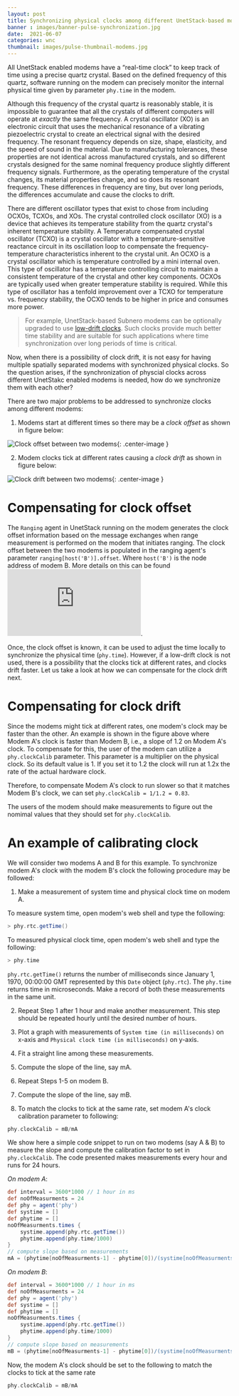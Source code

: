 ```yaml
---
layout: post
title: Synchronizing physical clocks among different UnetStack-based modems
banner : images/banner-pulse-synchronization.jpg
date:  2021-06-07
categories: wnc
thumbnail: images/pulse-thumbnail-modems.jpg
---
```


All UnetStack enabled modems have a “real-time clock” to keep track of time using a precise quartz crystal. Based on the defined frequency of this quartz, software running on the modem can precisely monitor the internal physical time given by parameter `phy.time` in the modem. 

Although this frequency of the crystal quartz is reasonably stable, it is impossible to guarantee that all the crystals of different computers will operate at _exactly_ the same frequency. A crystal oscillator (XO) is an electronic circuit that uses the mechanical resonance of a vibrating piezoelectric crystal to create an electrical signal with the desired frequency. The resonant frequency depends on size, shape, elasticity, and the speed of sound in the material. Due to manufacturing tolerances, these properties are not identical across manufactured crystals, and so different crystals designed for the same nominal frequency produce slightly different frequency signals. Furthermore, as the operating temperature of the crystal changes, its material properties change, and so does its resonant frequency. These differences in frequency are tiny, but over long periods, the differences accumulate and cause the clocks to drift.

There are different oscillator types that exist to chose from including OCXOs, TCXOs, and XOs. The crystal controlled clock oscillator (XO) is a device that achieves its temperature stability from the quartz crystal's inherent temperature stability.
A Temperature compensated crystal oscillator (TCXO) is a crystal oscillator with a temperature-sensitive reactance circuit in its oscillation loop to compensate the frequency-temperature characteristics inherent to the crystal unit. An OCXO is a crystal oscillator which is temperature controlled by a mini internal oven. This type of oscillator has a temperature controlling circuit to maintain a consistent temperature of the crystal and other key components. OCXOs are typically used when greater temperature stability is required. While this type of oscillator has a tenfold improvement over a TCXO for temperature vs. frequency stability, the OCXO tends to be higher in price and consumes more power.

> For example, UnetStack-based Subnero modems can be optionally upgraded to use [low-drift clocks](https://subnero.com/products/sensors.html). Such clocks provide much better time stability and are suitable for such applications where time synchronization over long periods of time is critical.

Now, when there is a possibility of clock drift, it is not easy for having multiple spatially separated modems with synchronized physical clocks. So the question arises, if the synchronization of physcial clocks across different UnetStakc enabled modems is needed, how do we synchronize them with each other?

There are two major problems to be addressed to synchronize clocks among different modems:

1. Modems start at different times so there may be a *clock offset* as shown in figure below:

![Clock offset between two modems]({{site.baseurl}}/images/clock-offset.png){: .center-image }

2. Modem clocks tick at different rates causing a *clock drift* as shown in figure below:

![Clock drift between two modems]({{site.baseurl}}/images/clock-drift.png){: .center-image }


# Compensating for clock offset

The `Ranging` agent in UnetStack running on the modem generates the clock offset information based on the message exchanges when range measurement is performed on the modem that initiates ranging. The clock offset between the two modems is populated in the ranging agent's parameter `ranging[host('B')].offset`. Where `host('B')` is the node address of modem B. More details on this can be found ![here](https://unetstack.net/handbook/unet-handbook_ranging_and_synchronization.html). 

Once, the clock offset is known, it can be used to adjust the time locally to synchronize the physical time (`phy.time`). However, if a low-drift clock is not used, there is a possibility that the clocks tick at different rates, and clocks drift faster. Let us take a look at how we can compensate for the clock drift next.

# Compensating for clock drift

Since the modems might tick at different rates, one modem's clock may be faster than the other. An example is shown in the figure above where Modem A's clock is faster than Modem B, i.e., a slope of 1.2 on Modem A's clock. To compensate for this, the user of the modem can utilize a `phy.clockCalib` parameter. This parameter is a multiplier on the physical clock. So its default value is 1. If you set it to 1.2 the clock will run at 1.2x the rate of the actual hardware clock.

Therefore, to compensate Modem A's clock to run slower so that it matches Modem B's clock, we can set `phy.clockCalib = 1/1.2 = 0.83`.


The users of the modem should make measurements to figure out the nomimal values that they should set for `phy.clockCalib`. 

# An example of calibrating clock

We will consider two modems A and B for this example. To synchronize modem A's clock with the modem B's clock the following procedure may be followed:

1.  Make a measurement of system time and physical clock time on modem A.

To measure system time, open modem's web shell and type the following:

```groovy
> phy.rtc.getTime()

```

To measured physical clock time, open modem's web shell and type the following:

```groovy
> phy.time

```

`phy.rtc.getTime()` returns the number of milliseconds since January 1, 1970, 00:00:00 GMT represented by this `Date` object (`phy.rtc`). The `phy.time` returns time in microseconds. Make a record of both these measurements in the same unit.


2. Repeat Step 1 after 1 hour and make another measurement. This step should be repeated hourly until the desired number of hours.

3. Plot a graph with measurements of `System time (in milliseconds)` on x-axis and `Physical clock time (in milliseconds)` on y-axis. 

4. Fit a straight line among these measurements.

5. Compute the slope of the line, say mA.

6. Repeat Steps 1-5 on modem B.

7. Compute the slope of the line, say mB.

8. To match the clocks to tick at the same rate, set modem A's clock calibration parameter to following:

```groovy
phy.clockCalib = mB/mA

```

We show here a simple code snippet to run on two modems (say A & B) to measure the slope and compute the calibration factor to set in `phy.clockCalib`. The code presented makes measurements every hour and runs for 24 hours.


_On modem A_:

```groovy
def interval = 3600*1000 // 1 hour in ms
def noOfMeasurments = 24
def phy = agent('phy')
def systime = []
def phytime = []
noOfMeasurments.times {
	systime.append(phy.rtc.getTime())
	phytime.append(phy.time/1000)
}
// compute slope based on measurements
mA = (phytime[noOfMeasurments-1] - phytime[0])/(systime[noOfMeasurments-1] - systime[0]) 
```

_On modem B_:

```groovy
def interval = 3600*1000 // 1 hour in ms
def noOfMeasurments = 24
def phy = agent('phy')
def systime = []
def phytime = []
noOfMeasurments.times {
	systime.append(phy.rtc.getTime())
	phytime.append(phy.time/1000)
}
// compute slope based on measurements
mB = (phytime[noOfMeasurments-1] - phytime[0])/(systime[noOfMeasurments-1] - systime[0]) // slope
```

Now, the modem A's clock should be set to the following to match the clocks to tick at the same rate

```groovy
phy.clockCalib = mB/mA

```




